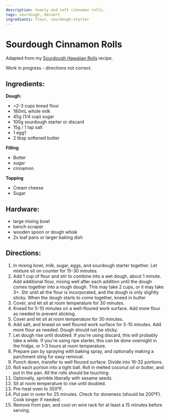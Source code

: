```yaml
---
description: Yeasty and soft cinnamon rolls.
tags: sourdough, dessert
ingredients: flour, sourdough-starter
---
```


# Sourdough Cinnamon Rolls

Adapted from my [Sourdough Hawaiian Rolls](./Sourdough%20Hawaiian%20Rolls.html) recipe. 

Work in progress - directions not correct.

## Ingredients:

**Dough:**

- ~2-3 cups bread flour
- 180mL whole milk
- 45g (1/4 cup) sugar
- 100g sourdough starter or discard
- 15g / 1 tsp salt
- 1 egg1
- 2 tbsp softened butter

**Filling**

- Butter
- sugar
- cinnamon

**Topping**

- Cream cheese
- Sugar

## Hardware:

- large mixing bowl
- bench scraper
- wooden spoon or dough whisk
- 2x loaf pans or larger baking dish

## Directions:

1. In mixing bowl,  milk, sugar, eggs, and sourdough starter together. Let mixture sit on counter for 15-30 minutes.
2. Add 1 cup of flour and stir to combine into a wet dough, about 1 minute. Add additional flour, mixing well after each addition until the dough comes together into a rough dough. This may take 2 cups, or it may take 3+. Stir until all the flour is incorporated, and the dough is only slightly sticky. When the dough starts to come together, kneed in butter
3. Cover, and let sit at room temperature for 30 minutes.
4. Knead for 5-10 minutes on a well-floured work surface. Add more flour as needed to prevent sticking.
5. Cover and let sit at room temperature for 30 minutes.
6. Add salt, and knead on well floured work surface for 5-10 minutes. Add more flour as needed. Dough should not be sticky.
7. Let dough rise until doubled. If you're using discard, this will probably take a while. If you're using ripe starter, this can be done overnight in the fridge, or 1-3 hours at room temperature.
8. Prepare pan by spraying with baking spray, and optionally making a parchment sling for easy removal.
9. Punch down, transfer to well floured surface. Divide into 16-32 portions. 
10. Roll each portion into a tight ball. Roll in melted coconut oil or butter, and put in the pan. All the rolls should be touching.
11. Optionally, sprinkle liberally with sesame seeds.
12. Sit at room temperature to rise until doubled.
13. Pre-heat oven to 350°F.
14. Put pan in oven for 25 minutes. Check for doneness (should be 200°F). Cook longer if needed.
15. Remove from pan, and cool on wire rack for at least a 15 minutes before serving. 

